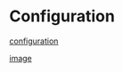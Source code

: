 # Configuration

[configuration](https://wiki.debian.org/Bind9)

[image](https://hub.docker.com/r/ubuntu/bind9)